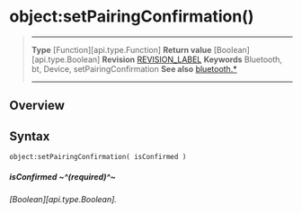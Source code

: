 # object:setPairingConfirmation()

> --------------------- ------------------------------------------------------------------------------------------
> __Type__              [Function][api.type.Function]
> __Return value__      [Boolean][api.type.Boolean]
> __Revision__          [REVISION_LABEL](REVISION_URL)
> __Keywords__          Bluetooth, bt, Device, setPairingConfirmation
> __See also__          [bluetooth.*](/plugin.bluetooth.md)
> --------------------- ------------------------------------------------------------------------------------------

## Overview

## Syntax

	object:setPairingConfirmation( isConfirmed )

##### isConfirmed ~^(required)^~
_[Boolean][api.type.Boolean]._